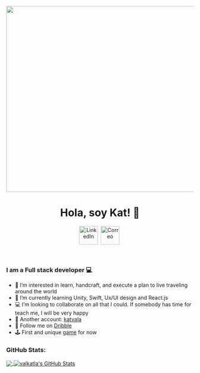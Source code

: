 <p align="center">
    <img align="center" alt="visitors" src="https://raw.githubusercontent.com/valkatla/valkatla/master/batman-hotdog.gif" width=2500  height= 500/>
</p>

<p>
  <h1 align="center"><b>Hola, soy Kat! 🦇</b></h1>
</p>
<!-- <p align="center">
    <img align="center" alt="visitors" src="https://gpvc.arturio.dev/valkatla" />
</p> -->

<p align="center">
<a href="https://www.linkedin.com/in/katvalcarcel/"><img src="https://cdn-icons-png.flaticon.com/512/174/174857.png" height=50 alt="LinkedIn" /></a>&nbsp;
<a href="mailto:3bvrvhfxz@mozmail.com?subject=Hi%20Kat"><img src="https://upload.wikimedia.org/wikipedia/commons/e/ec/Circle-icons-mail.svg" alt="Correo" height=50/></a>&nbsp;
</p>
</br>

### I am a Full stack developer 💻

- 👀 I’m interested in learn, handcraft, and execute a plan to live traveling around the world
- 🌱 I’m currently learning Unity, Swift, Ux/UI design and React.js
- 💻 I’m looking to collaborate on all that I could. If somebody has time for teach me, I will be very happy
- 🐙 Another account: [katvala](https://github.com/katvala)
- 🏀 Follow me on [Dribble](https://dribbble.com/katvala)
- 🕹 First and unique [game](https://katvala.itch.io/serial-hunter) for now 


### GitHub Stats:

<a href="https://github.com/valkatla/valkatla">
  <img align="center" src="https://github-readme-stats.vercel.app/api/top-langs/?username=valkatla&hide=html,css,objective-c&title_color=ffffff&text_color=c9cacc&icon_color=2bbc8a&bg_color=1d1f21" />
</a>
<a href="https://github.com/valkatla/valkatla">
  <img align="center" src="https://github-readme-stats.vercel.app/api?username=valkatla&show_icons=true&line_height=27&count_private=true&title_color=ffffff&text_color=c9cacc&icon_color=2bbc8a&bg_color=1d1f21" alt="valkatla's GitHub Stats" />
</a>

